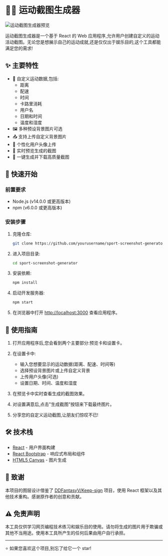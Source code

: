 # 🏃‍♂️ 运动截图生成器

![运动截图生成器预览](https://path-to-your-preview-image.png)

运动截图生成器是一个基于 React 的 Web 应用程序,允许用户创建自定义的运动活动截图。无论您是想展示自己的运动成就,还是仅仅出于娱乐目的,这个工具都能满足您的需求!

## ✨ 主要特性

- 🎨 自定义运动数据,包括:
  - 距离
  - 配速
  - 时间
  - 卡路里消耗
  - 用户名
  - 日期和时间
  - 温度和湿度
- 🖼️ 多种预设背景图片可选
- 📤 支持上传自定义背景图片
- 👤 个性化用户头像上传
- 👀 实时预览生成的截图
- 💾 一键生成并下载高质量截图

## 🚀 快速开始

### 前置要求

- Node.js (v14.0.0 或更高版本)
- npm (v6.0.0 或更高版本)

### 安装步骤

1. 克隆仓库:

   ```bash
   git clone https://github.com/yourusername/sport-screenshot-generator.git
   ```

2. 进入项目目录:

   ```bash
   cd sport-screenshot-generator
   ```

3. 安装依赖:

   ```bash
   npm install
   ```

4. 启动开发服务器:

   ```bash
   npm start
   ```

5. 在浏览器中打开 [http://localhost:3000](http://localhost:3000) 查看应用程序。

## 📖 使用指南

1. 打开应用程序后,您会看到两个主要部分:预览卡和设置卡。

2. 在设置卡中:

   - 输入您想要显示的运动数据(距离、配速、时间等)
   - 选择预设背景图片或上传自定义背景
   - 上传用户头像(可选)
   - 设置日期、时间、温度和湿度

3. 在预览卡中实时查看生成的截图效果。

4. 对设置满意后,点击"生成截图"按钮来下载最终图片。

5. 分享您的自定义运动截图,让朋友们惊叹不已!

## 🛠️ 技术栈

- [React](https://reactjs.org/) - 用户界面构建
- [React Bootstrap](https://react-bootstrap.github.io/) - 响应式布局和组件
- [HTML5 Canvas](https://developer.mozilla.org/en-US/docs/Web/API/Canvas_API) - 图片生成

## 🙏 致谢

本项目的图层设计借鉴了 [DDFantasyV/Keep-sign](https://github.com/DDFantasyV/Keep-sign) 项目，使用 React 框架以及其他技术重构。感谢原作者的创意和贡献。

## ⚠️ 免责声明

本工具仅供学习网页编程技术练习和娱乐目的使用。请勿将生成的图片用于欺骗或其他不当用途。使用本工具所产生的任何后果由用户自行承担。

---

⭐️ 如果您喜欢这个项目,别忘了给它一个 star!
